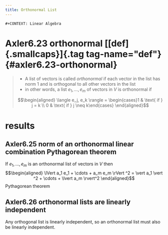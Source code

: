 ```yaml
---
title: Orthonormal List
---
```


```{=org}
#+CONTEXT: Linear Algebra
```
# Axler6.23 orthonormal [[def]{.smallcaps}]{.tag tag-name="def"} {#axler6.23-orthonormal}

> -   A list of vectors is called *orthonormal* if each vector in the
>     list has norm 1 and is orthogonal to all other vectors in the list
> -   in other words, a list $e_1, \ldots, e_m$ of vectors in $V$ is
>     orthonormal if
>
> $$\begin{aligned}
> \langle  e_j, e_k \rangle = \begin{cases}1 & \text{ if } j = k \\ 0 & \text{ if } j \neq  k\end{cases}
> \end{aligned}$$

# results

## Axler6.25 norm of an orthonormal linear combination Pythagorean theorem

If $e_1, \ldots, e_m$ is an orthonormal list of vectors in $V$ then
$$\begin{aligned}
   \lVert a_1 e_1 + \cdots + a_m e_m \rVert ^2 = \vert a_1 \vert ^2 + \cdots + \lvert a_m \rvert^2
   \end{aligned}$$ Pythagorean theorem

## Axler6.26 orthonormal lists are linearly independent

Any orthogonal list is linearly independent, so an orthonormal list must
also be linearly independent.
